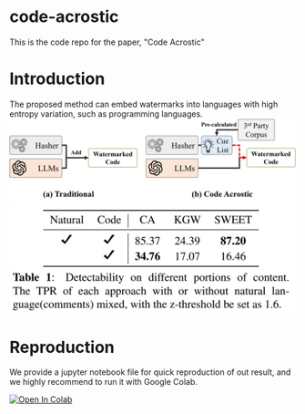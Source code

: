 # code-acrostic
 This is the code repo for the paper, "Code Acrostic"

# Introduction
The proposed method can embed watermarks into languages with high entropy variation, such as programming languages.
![alt text](main_architecture.jpg)
![alt text](image.png)

# Reproduction
We provide a jupyter notebook file for quick reproduction of out result, and we highly recommend to run it with Google Colab.

<a href="https://colab.research.google.com/github/XHLin-gamer/code_acrostic/blob/main/CC.ipynb" target="_parent"><img src="https://colab.research.google.com/assets/colab-badge.svg" alt="Open In Colab"/></a>
